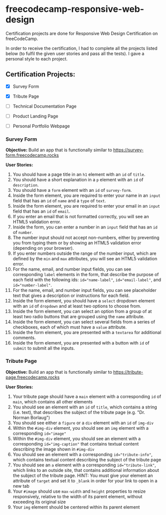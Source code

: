 # freecodecamp-responsive-web-design
Certification projects are done for Responsive Web Design Certification on freeCodeCamp.

In order to receive the certification, I had to complete all the projects listed below (to fulfil the given user stories and pass all the tests). I gave a personal style to each project.

## Certification Projects:
- [x] Survey Form
- [x] Tribute Page
- [ ] Technical Documentation Page
- [ ] Product Landing Page
- [ ] Personal Portfolio Webpage



### Survey Form

**Objective:** Build an app that is functionally similar to https://survey-form.freecodecamp.rocks

**User Stories:**

1. You should have a page title in an `h1` element with an `id` of `title`.
1. You should have a short explanation in a `p` element with an `id` of `description`.
1. You should have a `form` element with an `id` of `survey-form`.
1. Inside the form element, you are required to enter your name in an `input` field that has an `id` of `name` and a `type` of `text`.
1. Inside the form element, you are required to enter your email in an `input` field that has an `id` of `email`.
1. If you enter an email that is not formatted correctly, you will see an HTML5 validation error.
1. Inside the form, you can enter a number in an `input` field that has an `id` of `number`.
1. The number input should not accept non-numbers, either by preventing you from typing them or by showing an HTML5 validation error (depending on your browser).
1. If you enter numbers outside the range of the number input, which are defined by the `min` and `max` attributes, you will see an HTML5 validation error.
1. For the name, email, and number input fields, you can see corresponding `label` elements in the form, that describe the purpose of each field with the following ids: `id="name-label"`, `id="email-label"`, and `id="number-label"`.
1. For the name, email, and number input fields, you can see placeholder text that gives a description or instructions for each field.
1. Inside the form element, you should have a `select` dropdown element with an `id` of `dropdown` and at least two options to choose from.
1. Inside the form element, you can select an option from a group of at least two radio buttons that are grouped using the `name` attribute.
1. Inside the form element, you can select several fields from a series of checkboxes, each of which must have a `value` attribute.
1. Inside the form element, you are presented with a `textarea` for additional comments.
1. Inside the form element, you are presented with a button with `id` of `submit` to submit all the inputs.


### Tribute Page

**Objective:** Build an app that is functionally similar to https://tribute-page.freecodecamp.rocks

**User Stories:**

1. Your tribute page should have a `main` element with a corresponding `id` of `main`, which contains all other elements
1. You should see an element with an `id` of `title`, which contains a string (i.e. text), that describes the subject of the tribute page (e.g. "Dr. Norman Borlaug")
1. You should see either a `figure` or a `div` element with an `id` of `img-div`
1. Within the `#img-div` element, you should see an `img` element with a corresponding `id="image"`
1. Within the `#img-div` element, you should see an element with a corresponding `id="img-caption"` that contains textual content describing the image shown in `#img-div`
1. You should see an element with a corresponding `id="tribute-info"`, which contains textual content describing the subject of the tribute page
1. You should see an `a` element with a corresponding `id="tribute-link"`, which links to an outside site, that contains additional information about the subject of the tribute page. HINT: You must give your element an attribute of `target` and set it to `_blank` in order for your link to open in a new tab
1. Your `#image` should use `max-width` and `height` properties to resize responsively, relative to the width of its parent element, without exceeding its original size
1. Your `img` element should be centered within its parent element
